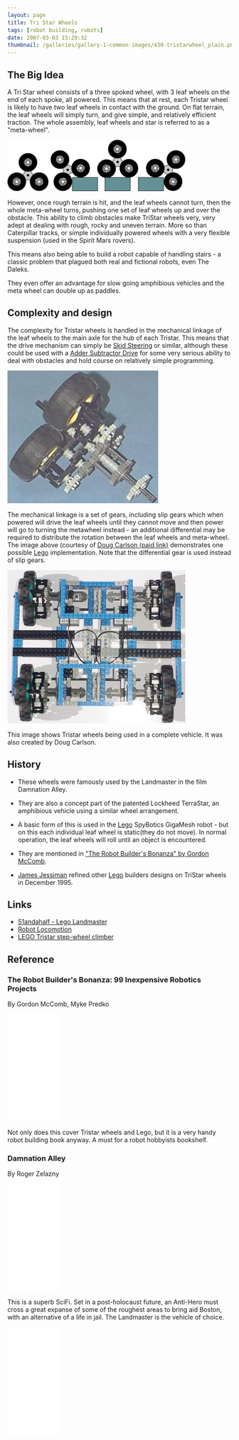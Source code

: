 ```yaml
---
layout: page
title: Tri Star Wheels
tags: [robot building, robots]
date: 2007-03-03 15:29:32
thumbnail: /galleries/gallery-1-common-images/430-tristarwheel_plain.png
---
```

## The Big Idea

A Tri Star wheel consists of a three spoked wheel, with 3 leaf wheels on the end of each spoke, all powered. This means that at rest, each Tristar wheel is likely to have two leaf wheels in contact with the ground. On flat terrain, the leaf wheels will simply turn, and give simple, and relatively efficient traction. The whole assembly, leaf wheels and star is referred to as a "meta-wheel".

![Tristar wheel diagram](/galleries/gallery-1-common-images/430-tristarwheel_plain.png)

However, once rough terrain is hit, and the leaf wheels cannot turn, then the whole meta-wheel turns, pushing one set of leaf wheels up and over the obstacle. This ability to climb obstacles make TriStar wheels very, very adept at dealing with rough, rocky and uneven terrain. More so than Caterpillar tracks, or simple individually powered wheels with a very flexible suspension (used in the Spirit Mars rovers).

This means also being able to build a robot capable of handling stairs - a classic problem that plagued both real and fictional robots, even The Daleks.

They even offer an advantage for slow going amphibious vehicles and the meta wheel can double up as paddles.

## Complexity and design

The complexity for Tristar wheels is handled in the mechanical linkage of the leaf wheels to the main axle for the hub of each Tristar. This means that the drive mechanism can simply be [Skid Steering](/wiki/skid_steering "Skid Steering") or similar, although these could be used with a [Adder Subtractor Drive](/wiki/adder_subtractor_drive "Adder Subtractor Drive") for some very serious ability to deal with obstacles and hold course on relatively simple programming.

![Doug Carlsons TriStar wheel design](/galleries/gallery-1-common-images/431-tristar-wheel-model.jpg)

The mechanical linkage is a set of gears, including slip gears which when powered will drive the leaf wheels until they cannot move and then power will go to turning the metawheel instead - an additional differential may be required to distribute the rotation between the leaf wheels and meta-wheel. The image above (courtesy of [Doug Carlson (paid link)](https://amzn.to/38tHYRs) demonstrates one possible [Lego](/wiki/lego "The best known construction toy") implementation. Note that the differential gear is used instead of slip gears.

![Lego Technic tristar wheel vehicle](/galleries/gallery-1-common-images/433-tri3b_scaled.jpg)

This image shows Tristar wheels being used in a complete vehicle. It was also created by Doug Carlson.

## History

- These wheels were famously used by the Landmaster in the film Damnation Alley.
- They are also a concept part of the patented Lockheed TerraStar, an amphibious vehicle using a similar wheel arrangement.
- A basic form of this is used in the [Lego](/wiki/lego.html "The best known construction toy") SpyBotics GigaMesh robot - but on this each individual leaf wheel is static(they do not move). In normal operation, the leaf wheels will roll until an object is encountered.

- They are mentioned in ["The Robot Builder's Bonanza" by Gordon McComb](http://www.amazon.co.uk/gp/product/0830628002?ie=UTF8&tag=orionrobots-21&linkCode=as2&camp=1634&creative=6738&creativeASIN=0830628002).
- [James Jessiman](/wiki/james_jessiman.html "James Jessiman") refined other [Lego](/wiki/lego.html) builders designs on TriStar wheels in December 1995.

## Links

- [51andahalf - Lego Landmaster](http://www.brickshelf.com/cgi-bin/gallery.cgi?f=191414)
- [Robot Locomotion](/wiki/robot_locomotion.html "Robot Locomotion")
- [LEGO Tristar step-wheel climber](https://lego.roerei.nl/tristar/tristar.html)

## Reference

### The Robot Builder's Bonanza: 99 Inexpensive Robotics Projects

By Gordon McComb, Myke Predko

<iframe style="width:120px;height:240px;" marginwidth="0" marginheight="0" scrolling="no" frameborder="0" src="//ws-eu.amazon-adsystem.com/widgets/q?ServiceVersion=20070822&OneJS=1&Operation=GetAdHtml&MarketPlace=GB&source=ss&ref=as_ss_li_til&ad_type=product_link&tracking_id=orionrobots-21&language=en_GB&marketplace=amazon&region=GB&placement=0071468935&asins=0071468935&linkId=849ee65f5733f26bce549fdf71577cb0&show_border=true&link_opens_in_new_window=true"></iframe>

Not only does this cover Tristar wheels and Lego, but it is a very handy robot building book anyway. A must for a robot hobbyists bookshelf.

### Damnation Alley

By Roger Zelazny

<iframe style="width:120px;height:240px;" marginwidth="0" marginheight="0" scrolling="no" frameborder="0" src="//ws-eu.amazon-adsystem.com/widgets/q?ServiceVersion=20070822&OneJS=1&Operation=GetAdHtml&MarketPlace=GB&source=ss&ref=as_ss_li_til&ad_type=product_link&tracking_id=orionrobots-21&language=en_GB&marketplace=amazon&region=GB&placement=0743413172&asins=0743413172&linkId=f03118e7462c72f3f266c6bdd21dc272&show_border=true&link_opens_in_new_window=true"></iframe>

This is a superb SciFi. Set in a post-holocaust future, an Anti-Hero must cross a great expanse of some of the roughest areas to bring aid Boston, with an alternative of a life in jail. The Landmaster is the vehicle of choice.

<iframe style="width:120px;height:240px;" marginwidth="0" marginheight="0" scrolling="no" frameborder="0" src="//ws-eu.amazon-adsystem.com/widgets/q?ServiceVersion=20070822&OneJS=1&Operation=GetAdHtml&MarketPlace=GB&source=ss&ref=as_ss_li_til&ad_type=product_link&tracking_id=orionrobots-21&language=en_GB&marketplace=amazon&region=GB&placement=B00H36EL3Q&asins=B00H36EL3Q&linkId=06930afd0ccf2be8cb104f0a5a251e36&show_border=true&link_opens_in_new_window=true"></iframe>
